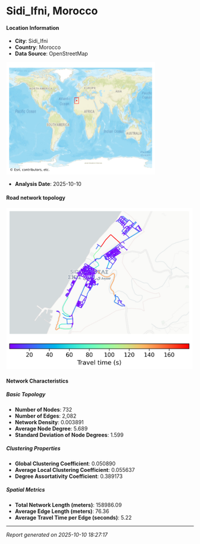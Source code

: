 # Sidi_Ifni, Morocco

#### Location Information

- **City**: Sidi_Ifni
- **Country**: Morocco
- **Data Source**: OpenStreetMap
<img src="Sidi_Ifni_location.png" alt="Sidi_Ifni Location Map" width="400" />

- **Analysis Date**: 2025-10-10

#### Road network topology

<img src="Sidi_Ifni_network_map.png" alt="Sidi_Ifni Road Network Map" width="500"/>

#### Network Characteristics

##### Basic Topology

- **Number of Nodes**: 732
- **Number of Edges**: 2,082
- **Network Density**: 0.003891
- **Average Node Degree**: 5.689
- **Standard Deviation of Node Degrees**: 1.599

##### Clustering Properties

- **Global Clustering Coefficient**: 0.050890
- **Average Local Clustering Coefficient**: 0.055637
- **Degree Assortativity Coefficient**: 0.389173

##### Spatial Metrics

- **Total Network Length (meters)**: 158986.09
- **Average Edge Length (meters)**: 76.36
- **Average Travel Time per Edge (seconds)**: 5.22

---
*Report generated on 2025-10-10 18:27:17*
